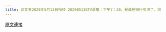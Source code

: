 ```yaml
---
title: 郭文贵2020年5月13日视频 20200513GTV录播：下午7：30，是谁把银行买垮了，阴阳乾坤，隔空取钱。
---
```


[原文連接](https://gnews.org/ThreadView/53478495)


